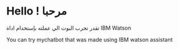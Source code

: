 # Hello ! مرحبا 

تقدر تجرب البوت الي عملته بإستخدام اداة IBM Watson 

You can try mychatbot that was made using IBM watson assistant

